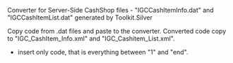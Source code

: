 Converter for Server-Side CashShop files - "IGCCashItemInfo.dat" and "IGCCashItemList.dat" generated by Toolkit.Silver

Copy code from .dat files and paste to the converter. Converted code copy to "IGC_CashItem_Info.xml" and "IGC_Cashitem_List.xml".


* insert only code, that is everything between "1" and "end".
